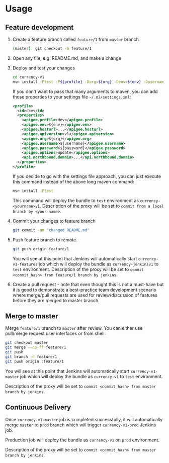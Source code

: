 # Usage

## Feature development

1.  Create a feature branch called `feature/1` from `master` branch

    ```bash
    (master): git checkout -b feature/1
    ```

2.  Open any file, e.g. README.md, and make a change

3.  Deploy and test your changes

    ```bash
    cd currency-v1
    mvn install -Ptest -P${profile} -Dorg=${org} -Denv=${env} -Dusername=${username} -Dpassword=\"${password}\" -Dapigee.config.dir=target/resources/edge -Dapigee.config.options=create
    ```

    If you don't want to pass that many arguments to maven, you can add those
    properties to your settings file `~/.m2/settings.xml`:

    ```xml
    <profile>
      <id>dev</id>
      <properties>
        <apigee.profile>dev</apigee.profile>
        <apigee.env>${env}</apigee.env>
        <apigee.hosturl>...</apigee.hosturl>
        <apigee.apiversion>v1</apigee.apiversion>
        <apigee.org>${org}</apigee.org>
        <apigee.username>${username}</apigee.username>
        <apigee.password>${password}</apigee.password>
        <apigee.options>update</apigee.options>
        <api.northbound.domain>...</api.northbound.domain>
      </properties>
    </profile>
    ```

    If you decide to go with the settings file approach, you can just execute
    this command instead of the above long maven command:

    ```bash
    mvn install -Ptest
    ```

    This command will deploy the bundle to `test` environment as
    `currency-<yourname>v1`. Description of the proxy will be set to `commit
    from a local branch by <your-name>`.

4.  Commit your changes to feature branch

    ```bash
    git commit -am "changed README.md"
    ```

5.  Push feature branch to remote.

    ```bash
    git push origin feature/1
    ```

    You will see at this point that Jenkins will
    automatically start `currency-v1-features` job which will deploy the bundle
    as `currency-jenkinsv1` to `test` environment. Description of the proxy will
    be set to `commit <commit_hash> from feature/1 branch by jenkins`.

6.  Create a pull request - note that even thought this is not a must-have but
    it is good to demonstrate a best-practice team development scenario where
    merge/pull requests are used for review/discussion of features before they
    are merged to master branch.

## Merge to master

Merge `feature/1` branch to `master` after review. You can either use pull/merge
request user interfaces or from shell:

```bash
git checkout master
git merge --no-ff feature/1
git push
git branch -d feature/1
git push origin :feature/1
```

You will see at this point that Jenkins will automatically start
`currency-v1-master` job which will deploy the bundle as `currency-v1` to `test`
environment.

Description of the proxy will be set to `commit <commit_hash> from
master branch by jenkins`.

## Continuous Delivery

Once `currency-v1-master` job is completed successfully, it will automatically
merge `master` to `prod` branch which will trigger `currency-v1-prod` Jenkins
job.

Production job will deploy the bundle as `currency-v1` on `prod`
environment.

Description of the proxy will be set to `commit <commit_hash> from
master branch by jenkins`.
